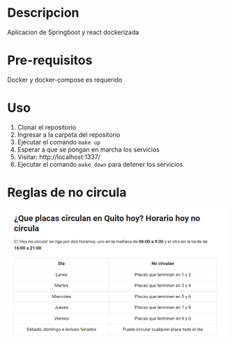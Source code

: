 # Descripcion

Aplicacion de Springboot y react dockerizada

# Pre-requisitos

Docker y docker-compose es requerido

# Uso

1. Clonar el repositorio
2. Ingresar a la carpeta del repositorio
3. Ejecutar el comando `make up`
4. Esperar a que se pongan en marcha los servicios
5. Visitar: http://localhost:1337/
6. Ejecutar el comando `make down` para detener los servicios

# Reglas de no circula
![Reglas no circula](reglas.png)